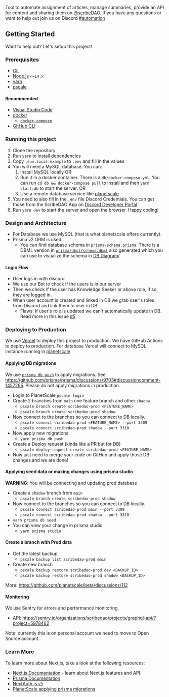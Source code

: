 Tool to automate assignment of articles, manage summaries, provide an API for content and sharing them on [@scribeDAO](https://twitter.com/scribeDAO). If you have any questions or want to help out join us on Discord [#automation](https://discord.com/invite/ySFKTEyGn8)

## Getting Started

Want to help out? Let's setup this project!

### Prerequisites

- [Git](https://git-scm.com)
- [Node.js](https://nodejs.org) `<=14.x`
- [yarn](https://yarnpkg.com)
- [pscale](https://planetscale.com/cli)

#### Recommended

- [Visual Studio Code](https://code.visualstudio.com)
- [docker](https://www.docker.com)
  - [`docker-compose`](https://docs.docker.com/compose/install/)
- [GitHub CLI](https://cli.github.com)

### Running this project

1. Clone the repository
2. Run `yarn` to install dependencies
3. Copy `.env.local.example` to `.env` and fill in the values
4. You will need a MySQL database. You can:
   1. Install MySQL locally OR
   2. Run it in a docker container. There is a `db/docker-compose.yml`. You can run `cd db && docker-compose pull` to install and then `yarn start:db` to start the server. OR
   3. Use a remote database service like [planetscale](https://planetscale.com)
5. You need to also fill in the `.env` file Discord Credentials. You can get those from the ScribeDAO App on [Discord Developer Portal](https://discord.com/developers/applications/885344846024437791/oauth2)
6. Run `yarn dev` to start the server and open the browser. Happy coding!

### Design and Architecture

- For Database we use MySQL (that is what planetscale offers currently).
- Prisma v2 ORM is used.
  - You can find database schema in [`prisma/schema.prisma`](./prisma/schema.prisma). There is a DBML version in [`prisma/dbml/schema.dbml`](./prisma/dbml/schema.dbml) also generated which you can use to visualize the schema in [DB Diagram](https://dbdiagram.io/)/

#### Login Flow

- User logs in with discord
- We use our Bot to check if the users is in our server
- Then we check if the user has Knowledge Seeker or above role, if so they are logged in.
- When user account is created and linked in DB we grab user's roles from Discord and link them to user in DB.
  - Flaws: If user's role is updated we can't automatically update in DB. Read more in this issue [#5](https://github.com/ScribeDAO/retweet/issues/5)

### Deploying to Production

We use [Vercel](https://vercel.com/) to deploy this project to production. We have GitHub Actions to deploy to production.
For database Vercel will connect to MySQL instance running in [planetscale](https://planetscale.com)

#### Applying DB migrations

We use [`prisma db push`](https://prisma.io/docs/reference/cli/migrate/) to apply migrations. See https://github.com/prisma/prisma/discussions/9703#discussioncomment-1457295. Please do not apply migrations in production.

- Login to PlanetScale `pscale login`
- Create 2 branches from `main` one feature branch and other `shadow`
  - `pscale branch create scribedao-prod <FEATURE_NAME>`
  - `pscale branch create scribedao-prod shadow`
- Now connect to the branches so you can connect to DB locally.
  - `pscale connect scribedao-prod <FEATURE_NAME> --port 3309`
  - `pscale connect scribedao-prod shadow --port 3310`
- Now apply new migrations
  - `yarn prisma db push`
- Create a Deploy request (kinda like a PR but for DB)
  - `pscale deploy-request create scribedao-prod <FEATURE_NAME>`
- Now just need to merge your code on GitHub and apply those DB changes and we are done!

#### Applying seed data or making changes using prisma studio

**WARNING**: You will be connecting and updating prod database

- Create a `shadow` branch from `main`
  - `pscale branch create scribedao-prod shadow`
- Now connect to the branches so you can connect to DB locally.
  - `pscale connect scribedao-prod main --port 3309`
  - `pscale connect scribedao-prod shadow --port 3310`
- `yarn prisma db seed`
- You can view your change in prisma studio
  - `yarn prisma studio`

#### Create a branch with Prod data

- Get the latest backup
  - `pscale backup list scribedao-prod main`
- Create new branch
  - `pscale backup restore scribedao-prod dev <BACKUP_ID>`
  - `pscale backup restore scribedao-prod shadow <BACKUP_ID>`

More: https://github.com/planetscale/beta/discussions/112

#### Monitoring

We use Sentry for errors and performance monitoring.

- API: https://sentry.io/organizations/scribedao/projects/graphql-api/?project=5978462

Note: currently this is on personal account we need to move to Open Source account.

### Learn More

To learn more about Next.js, take a look at the following resources:

- [Next.js Documentation](https://nextjs.org/docs) - learn about Next.js features and API.
- [Prisma Documentation](https://docs.prisma.io)
- [NextAuth.js `v3`](https://next-auth.js.org/v3/getting-started/introduction)
- [PlanetScale applying prisma migrations](https://docs.planetscale.com/tutorials/automatic-prisma-migrations)

